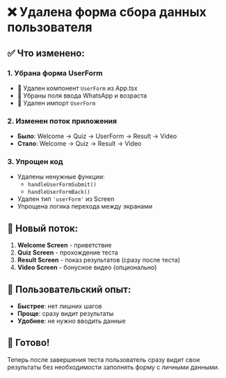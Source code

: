 # ❌ Удалена форма сбора данных пользователя

## ✅ Что изменено:

### 1. **Убрана форма UserForm**
- 🚫 Удален компонент `UserForm` из App.tsx
- 🚫 Убраны поля ввода WhatsApp и возраста
- 🚫 Удален импорт `UserForm`

### 2. **Изменен поток приложения**
- **Было**: Welcome → Quiz → UserForm → Result → Video
- **Стало**: Welcome → Quiz → Result → Video

### 3. **Упрощен код**
- Удалены ненужные функции:
  - `handleUserFormSubmit()`
  - `handleUserFormBack()`
- Удален тип `'userForm'` из Screen
- Упрощена логика перехода между экранами

## 🎯 Новый поток:

1. **Welcome Screen** - приветствие
2. **Quiz Screen** - прохождение теста
3. **Result Screen** - показ результатов (сразу после теста)
4. **Video Screen** - бонусное видео (опционально)

## 📱 Пользовательский опыт:

- **Быстрее**: нет лишних шагов
- **Проще**: сразу видит результаты
- **Удобнее**: не нужно вводить данные

## 🚀 Готово!

Теперь после завершения теста пользователь сразу видит свои результаты без необходимости заполнять форму с личными данными.
